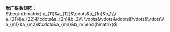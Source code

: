 **增广系数矩阵**：  
$\begin{bmatrix}  
a_{11}&a_{12}&\cdots&a_{1n}&b_1\\\  
a_{21}&a_{22}&\cdots&a_{2n}&b_2\\\  
\vdots&\vdots&\ddots&\vdots&\vdots\\\  
a_{m1}&a_{m2}&\cdots&a_{mn}&b_m  
\end{bmatrix}$  
